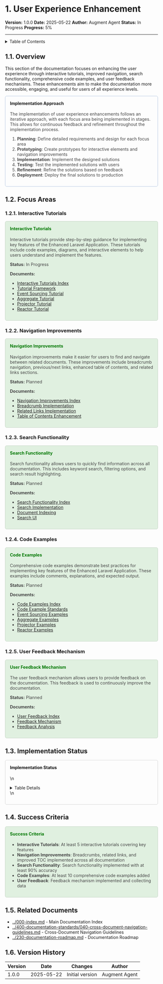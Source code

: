 # 1. User Experience Enhancement

**Version:** 1.0.0
**Date:** 2025-05-22
**Author:** Augment Agent
**Status:** In Progress
**Progress:** 5%

---

<details>
<summary>Table of Contents</summary>

- [1. User Experience Enhancement](#1-user-experience-enhancement)
  - [1.1. Overview](#11-overview)
  - [1.2. Focus Areas](#12-focus-areas)
    - [1.2.1. Interactive Tutorials](#121-interactive-tutorials)
    - [1.2.2. Navigation Improvements](#122-navigation-improvements)
    - [1.2.3. Search Functionality](#123-search-functionality)
    - [1.2.4. Code Examples](#124-code-examples)
    - [1.2.5. User Feedback Mechanism](#125-user-feedback-mechanism)
  - [1.3. Implementation Status](#13-implementation-status)
  - [1.4. Success Criteria](#14-success-criteria)
  - [1.5. Related Documents](#15-related-documents)
  - [1.6. Version History](#16-version-history)

</details>

## 1.1. Overview

This section of the documentation focuses on enhancing the user experience through interactive tutorials, improved navigation, search functionality, comprehensive code examples, and user feedback mechanisms. These enhancements aim to make the documentation more accessible, engaging, and useful for users of all experience levels.

<div style="padding: 15px; border-radius: 5px; border: 1px solid #b0c4de; margin-bottom: 20px;">
<h4 style="margin-top: 0; ">Implementation Approach</h4>

<p style="color: #444;">The implementation of user experience enhancements follows an iterative approach, with each focus area being implemented in stages. This allows for continuous feedback and refinement throughout the implementation process.</p>

<ol style="color: #444;">
  <li><strong>Planning</strong>: Define detailed requirements and design for each focus area</li>
  <li><strong>Prototyping</strong>: Create prototypes for interactive elements and navigation improvements</li>
  <li><strong>Implementation</strong>: Implement the designed solutions</li>
  <li><strong>Testing</strong>: Test the implemented solutions with users</li>
  <li><strong>Refinement</strong>: Refine the solutions based on feedback</li>
  <li><strong>Deployment</strong>: Deploy the final solutions to production</li>
</ol>
</div>

## 1.2. Focus Areas

### 1.2.1. Interactive Tutorials

<div style="background-color: #e0f0e0; padding: 15px; border-radius: 5px; border: 1px solid #c0d0c0; margin-bottom: 20px;">
<h4 style="margin-top: 0; color: #007700;">Interactive Tutorials</h4>

<p style="color: #444;">Interactive tutorials provide step-by-step guidance for implementing key features of the Enhanced Laravel Application. These tutorials include code examples, diagrams, and interactive elements to help users understand and implement the features.</p>

<p style="color: #444;"><strong>Status:</strong> In Progress</p>

<p style="color: #444;"><strong>Documents:</strong></p>
<ul style="color: #444;">
  <li><a href="010-interactive-tutorials/000-index.md">Interactive Tutorials Index</a></li>
  <li><a href="010-interactive-tutorials/010-tutorial-framework.md">Tutorial Framework</a></li>
  <li><a href="010-interactive-tutorials/020-event-sourcing-tutorial.md">Event Sourcing Tutorial</a></li>
  <li><a href="./010-interactive-tutorials/030-aggregate-tutorial.md">Aggregate Tutorial</a></li>
  <li><a href="./010-interactive-tutorials/040-projector-tutorial.md">Projector Tutorial</a></li>
  <li><a href="./010-interactive-tutorials/050-reactor-tutorial.md">Reactor Tutorial</a></li>
</ul>
</div>

### 1.2.2. Navigation Improvements

<div style="background-color: #e0f0e0; padding: 15px; border-radius: 5px; border: 1px solid #c0d0c0; margin-bottom: 20px;">
<h4 style="margin-top: 0; color: #007700;">Navigation Improvements</h4>

<p style="color: #444;">Navigation improvements make it easier for users to find and navigate between related documents. These improvements include breadcrumb navigation, previous/next links, enhanced table of contents, and related links sections.</p>

<p style="color: #444;"><strong>Status:</strong> Planned</p>

<p style="color: #444;"><strong>Documents:</strong></p>
<ul style="color: #444;">
  <li><a href="020-navigation-improvements/000-index.md">Navigation Improvements Index</a></li>
  <li><a href="./020-navigation-improvements/010-breadcrumb-implementation.md">Breadcrumb Implementation</a></li>
  <li><a href="./020-navigation-improvements/020-related-links-implementation.md">Related Links Implementation</a></li>
  <li><a href="./020-navigation-improvements/030-table-of-contents-enhancement.md">Table of Contents Enhancement</a></li>
</ul>
</div>

### 1.2.3. Search Functionality

<div style="background-color: #e0f0e0; padding: 15px; border-radius: 5px; border: 1px solid #c0d0c0; margin-bottom: 20px;">
<h4 style="margin-top: 0; color: #007700;">Search Functionality</h4>

<p style="color: #444;">Search functionality allows users to quickly find information across all documentation. This includes keyword search, filtering options, and search result highlighting.</p>

<p style="color: #444;"><strong>Status:</strong> Planned</p>

<p style="color: #444;"><strong>Documents:</strong></p>
<ul style="color: #444;">
  <li><a href="030-search-functionality/000-index.md">Search Functionality Index</a></li>
  <li><a href="./030-search-functionality/010-search-implementation.md">Search Implementation</a></li>
  <li><a href="./030-search-functionality/020-document-indexing.md">Document Indexing</a></li>
  <li><a href="./030-search-functionality/030-search-ui.md">Search UI</a></li>
</ul>
</div>

### 1.2.4. Code Examples

<div style="background-color: #e0f0e0; padding: 15px; border-radius: 5px; border: 1px solid #c0d0c0; margin-bottom: 20px;">
<h4 style="margin-top: 0; color: #007700;">Code Examples</h4>

<p style="color: #444;">Comprehensive code examples demonstrate best practices for implementing key features of the Enhanced Laravel Application. These examples include comments, explanations, and expected output.</p>

<p style="color: #444;"><strong>Status:</strong> Planned</p>

<p style="color: #444;"><strong>Documents:</strong></p>
<ul style="color: #444;">
  <li><a href="040-code-examples/000-index.md">Code Examples Index</a></li>
  <li><a href="./040-code-examples/010-code-example-standards.md">Code Example Standards</a></li>
  <li><a href="./040-code-examples/020-event-sourcing-examples.md">Event Sourcing Examples</a></li>
  <li><a href="./040-code-examples/030-aggregate-examples.md">Aggregate Examples</a></li>
  <li><a href="./040-code-examples/040-projector-examples.md">Projector Examples</a></li>
  <li><a href="./040-code-examples/050-reactor-examples.md">Reactor Examples</a></li>
</ul>
</div>

### 1.2.5. User Feedback Mechanism

<div style="background-color: #e0f0e0; padding: 15px; border-radius: 5px; border: 1px solid #c0d0c0; margin-bottom: 20px;">
<h4 style="margin-top: 0; color: #007700;">User Feedback Mechanism</h4>

<p style="color: #444;">The user feedback mechanism allows users to provide feedback on the documentation. This feedback is used to continuously improve the documentation.</p>

<p style="color: #444;"><strong>Status:</strong> Planned</p>

<p style="color: #444;"><strong>Documents:</strong></p>
<ul style="color: #444;">
  <li><a href="050-user-feedback/000-index.md">User Feedback Index</a></li>
  <li><a href="./050-user-feedback/010-feedback-mechanism.md">Feedback Mechanism</a></li>
  <li><a href="./050-user-feedback/020-feedback-analysis.md">Feedback Analysis</a></li>
</ul>
</div>

## 1.3. Implementation Status

<div style="padding: 15px; border-radius: 5px; border: 1px solid #d0d0d0; margin-bottom: 20px;">
<h4 style="margin-top: 0; color: #111;">Implementation Status</h4>

\n<details>\n<summary>Table Details</summary>\n\n| Focus Area | Status | Progress |
| --- | --- | --- |
| Interactive Tutorials | In Progress | 10% |
| Navigation Improvements | Planned | 0% |
| Search Functionality | Planned | 0% |
| Code Examples | Planned | 0% |
| User Feedback Mechanism | Planned | 0% |
\n</details>\n
</div>

## 1.4. Success Criteria

<div style="background-color: #e0f0e0; padding: 15px; border-radius: 5px; border: 1px solid #c0d0c0; margin-bottom: 20px;">
<h4 style="margin-top: 0; color: #007700;">Success Criteria</h4>

<ul style="color: #444;">
  <li><strong>Interactive Tutorials</strong>: At least 5 interactive tutorials covering key features</li>
  <li><strong>Navigation Improvements</strong>: Breadcrumbs, related links, and improved TOC implemented across all documentation</li>
  <li><strong>Search Functionality</strong>: Search functionality implemented with at least 90% accuracy</li>
  <li><strong>Code Examples</strong>: At least 10 comprehensive code examples added</li>
  <li><strong>User Feedback</strong>: Feedback mechanism implemented and collecting data</li>
</ul>
</div>

## 1.5. Related Documents

- [../000-index.md](../000-index.md) - Main Documentation Index
- [../400-documentation-standards/040-cross-document-navigation-guidelines.md](../400-documentation-standards/040-cross-document-navigation-guidelines.md) - Cross-Document Navigation Guidelines
- [../230-documentation-roadmap.md](../230-documentation-roadmap.md) - Documentation Roadmap

## 1.6. Version History

| Version | Date | Changes | Author |
|---------|------|---------|--------|
| 1.0.0 | 2025-05-22 | Initial version | Augment Agent |
